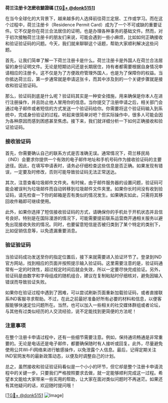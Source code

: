 **荷兰注册卡怎麽收驗證碼 [[TG💪+ @donk5151](https://t.me/s/donk5151)]**

在当今全球化的大背景下，越来越多的人选择前往荷兰定居、工作或学习。而在这个过程中，荷兰注册卡（Residence Permit Card）成为了一个不可或缺的重要证件。它不仅是你在荷兰合法居住的证明，也是办理各种事务的基础文件。然而，对于初次接触荷兰注册卡的朋友们来说，可能会遇到一些小麻烦，比如如何正确接收和验证验证码的问题。今天，我们就来聊聊这个话题，帮助大家顺利解决这些问题。

首先，让我们简单了解一下荷兰注册卡是什么。荷兰注册卡是外国人在荷兰合法居留的身份证明文件。无论是短期访问还是长期居住，持有者都需要根据自身情况申请相应的注册卡。这不仅是为了方便政府管理外国人，也是为了保障你的权益。当你抵达荷兰后，第一步通常就是申请这张卡，而其中涉及到的一个关键步骤就是接收和验证验证码。

那么，验证码到底是什么呢？验证码其实是一种安全措施，用来确保是你本人在进行注册操作，并且防止他人冒用你的信息。当你提交了注册申请之后，相关部门会通过电子邮件或者短信的方式发送一个验证码给你。你需要将这个验证码输入到系统中，完成身份验证的过程。听起来很简单对吧？但实际操作中，很多人可能会因为各种原因而感到困惑甚至焦虑。接下来，我们就详细分析一下如何正确接收和验证验证码。

### 接收验证码

首先，你需要确认自己的联系方式是否准确无误。通常情况下，荷兰移民局（IND）会要求你提供一个有效的电子邮件地址和手机号码作为接收验证码的主要途径。因此，在填写申请表时，请务必仔细检查这些信息是否正确。如果发现有错误，一定要及时修改，否则可能导致验证码无法正常送达。

其次，注意查看垃圾邮件文件夹。有时候，由于邮件服务器的设置问题，验证码可能会被误判为垃圾邮件而自动转移到垃圾邮件文件夹里。如果你长时间没有收到验证码，请先检查一下你的邮箱是否有类似的情况发生。如果确实如此，只需将其移回收件箱即可继续使用。

此外，如果你选择了短信接收验证码的方式，请确保你的手机处于开机状态并且信号良好。特别是在国际漫游的情况下，可能需要提前联系运营商开通相关服务以避免出现接收失败的情况。同时，也要留意短信是否被归类到了某个特定的类别下，比如促销信息等，以免遗漏重要消息。

### 验证验证码

当验证码成功发送至你的指定位置后，接下来就需要进入验证环节了。登录到IND官方网站，找到相应的页面并按照提示输入验证码。这里需要注意的是，验证码通常有一定的时效性，超过规定时间后就会失效，所以一定要尽快完成验证。另外，验证码是由数字和字母组成的随机组合，建议在复制粘贴时仔细核对，避免因输入错误而导致验证失败。

如果你在验证过程中遇到了困难，可以尝试刷新页面重新加载验证码，或者直接联系IND客服寻求帮助。不过，在此之前最好准备好所有必要的材料和信息，以便客服能够快速定位问题所在。当然，也可以加入一些相关的社交媒体群组或者论坛，与其他有过类似经历的人交流经验，说不定能找到更简便的方法呢！

### 注意事项

在整个注册卡申请过程中，还有一些细节需要注意。例如，保持通讯畅通是非常重要的。无论是电话还是电子邮件，都要确保随时有人接听或回复。此外，尽量避免使用公共Wi-Fi网络来进行敏感操作，以免泄露个人信息。最后，记得定期关注IND官网发布的最新政策动态，以便及时调整自己的计划。

总之，虽然接收和验证验证码看似是一个小小的环节，但它却是整个注册卡申请流程中的关键一步。只要我们严格按照要求去做，就一定能够顺利完成这一过程。希望本文能给大家带来一些实用的帮助，让大家在面对类似问题时不再迷茫。如果还有其他疑问的话，欢迎随时提问哦！

[[TG💪+ @donk5151](https://t.me/s/donk5151) ![Image](https://i.postimg.cc/rwNCRYN7/Snipaste-2025-04-30-17-27-05.png)]